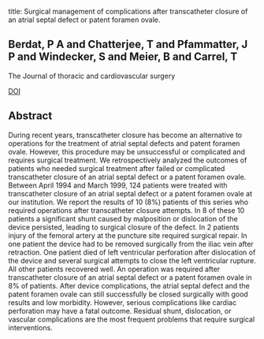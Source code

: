 title: Surgical management of complications after transcatheter closure of an atrial septal defect or patent foramen ovale.

## Berdat, P A and Chatterjee, T and Pfammatter, J P and Windecker, S and Meier, B and Carrel, T
The Journal of thoracic and cardiovascular surgery

<a href="https://doi.org/10.1067/mtc.2000.111054">DOI</a>

## Abstract
During recent years, transcatheter closure has become an alternative to operations for the treatment of atrial septal defects and patent foramen ovale. However, this procedure may be unsuccessful or complicated and requires surgical treatment. We retrospectively analyzed the outcomes of patients who needed surgical treatment after failed or complicated transcatheter closure of an atrial septal defect or a patent foramen ovale. Between April 1994 and March 1999, 124 patients were treated with transcatheter closure of an atrial septal defect or a patent foramen ovale at our institution. We report the results of 10 (8%) patients of this series who required operations after transcatheter closure attempts. In 8 of these 10 patients a significant shunt caused by malposition or dislocation of the device persisted, leading to surgical closure of the defect. In 2 patients injury of the femoral artery at the puncture site required surgical repair. In one patient the device had to be removed surgically from the iliac vein after retraction. One patient died of left ventricular perforation after dislocation of the device and several surgical attempts to close the left ventricular rupture. All other patients recovered well. An operation was required after transcatheter closure of an atrial septal defect or a patent foramen ovale in 8% of patients. After device complications, the atrial septal defect and the patent foramen ovale can still successfully be closed surgically with good results and low morbidity. However, serious complications like cardiac perforation may have a fatal outcome. Residual shunt, dislocation, or vascular complications are the most frequent problems that require surgical interventions.

